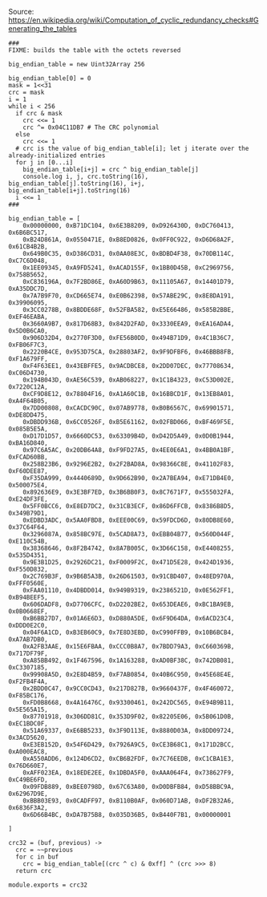 Source: https://en.wikipedia.org/wiki/Computation_of_cyclic_redundancy_checks#Generating_the_tables

    ###
    FIXME: builds the table with the octets reversed

    big_endian_table = new Uint32Array 256

    big_endian_table[0] = 0
    mask = 1<<31
    crc = mask
    i = 1
    while i < 256
      if crc & mask
        crc <<= 1
        crc ^= 0x04C11DB7 # The CRC polynomial
      else
        crc <<= 1
      # crc is the value of big_endian_table[i]; let j iterate over the already-initialized entries
      for j in [0...i]
        big_endian_table[i+j] = crc ^ big_endian_table[j]
        console.log i, j, crc.toString(16), big_endian_table[j].toString(16), i+j, big_endian_table[i+j].toString(16)
      i <<= 1
    ###

    big_endian_table = [
        0x00000000, 0xB71DC104, 0x6E3B8209, 0xD926430D, 0xDC760413, 0x6B6BC517,
        0xB24D861A, 0x0550471E, 0xB8ED0826, 0x0FF0C922, 0xD6D68A2F, 0x61CB4B2B,
        0x649B0C35, 0xD386CD31, 0x0AA08E3C, 0xBDBD4F38, 0x70DB114C, 0xC7C6D048,
        0x1EE09345, 0xA9FD5241, 0xACAD155F, 0x1BB0D45B, 0xC2969756, 0x758B5652,
        0xC836196A, 0x7F2BD86E, 0xA60D9B63, 0x11105A67, 0x14401D79, 0xA35DDC7D,
        0x7A7B9F70, 0xCD665E74, 0xE0B62398, 0x57ABE29C, 0x8E8DA191, 0x39906095,
        0x3CC0278B, 0x8BDDE68F, 0x52FBA582, 0xE5E66486, 0x585B2BBE, 0xEF46EABA,
        0x3660A9B7, 0x817D68B3, 0x842D2FAD, 0x3330EEA9, 0xEA16ADA4, 0x5D0B6CA0,
        0x906D32D4, 0x2770F3D0, 0xFE56B0DD, 0x494B71D9, 0x4C1B36C7, 0xFB06F7C3,
        0x2220B4CE, 0x953D75CA, 0x28803AF2, 0x9F9DFBF6, 0x46BBB8FB, 0xF1A679FF,
        0xF4F63EE1, 0x43EBFFE5, 0x9ACDBCE8, 0x2DD07DEC, 0x77708634, 0xC06D4730,
        0x194B043D, 0xAE56C539, 0xAB068227, 0x1C1B4323, 0xC53D002E, 0x7220C12A,
        0xCF9D8E12, 0x78804F16, 0xA1A60C1B, 0x16BBCD1F, 0x13EB8A01, 0xA4F64B05,
        0x7DD00808, 0xCACDC90C, 0x07AB9778, 0xB0B6567C, 0x69901571, 0xDE8DD475,
        0xDBDD936B, 0x6CC0526F, 0xB5E61162, 0x02FBD066, 0xBF469F5E, 0x085B5E5A,
        0xD17D1D57, 0x6660DC53, 0x63309B4D, 0xD42D5A49, 0x0D0B1944, 0xBA16D840,
        0x97C6A5AC, 0x20DB64A8, 0xF9FD27A5, 0x4EE0E6A1, 0x4BB0A1BF, 0xFCAD60BB,
        0x258B23B6, 0x9296E2B2, 0x2F2BAD8A, 0x98366C8E, 0x41102F83, 0xF60DEE87,
        0xF35DA999, 0x4440689D, 0x9D662B90, 0x2A7BEA94, 0xE71DB4E0, 0x500075E4,
        0x892636E9, 0x3E3BF7ED, 0x3B6BB0F3, 0x8C7671F7, 0x555032FA, 0xE24DF3FE,
        0x5FF0BCC6, 0xE8ED7DC2, 0x31CB3ECF, 0x86D6FFCB, 0x8386B8D5, 0x349B79D1,
        0xEDBD3ADC, 0x5AA0FBD8, 0xEEE00C69, 0x59FDCD6D, 0x80DB8E60, 0x37C64F64,
        0x3296087A, 0x858BC97E, 0x5CAD8A73, 0xEBB04B77, 0x560D044F, 0xE110C54B,
        0x38368646, 0x8F2B4742, 0x8A7B005C, 0x3D66C158, 0xE4408255, 0x535D4351,
        0x9E3B1D25, 0x2926DC21, 0xF0009F2C, 0x471D5E28, 0x424D1936, 0xF550D832,
        0x2C769B3F, 0x9B6B5A3B, 0x26D61503, 0x91CBD407, 0x48ED970A, 0xFFF0560E,
        0xFAA01110, 0x4DBDD014, 0x949B9319, 0x2386521D, 0x0E562FF1, 0xB94BEEF5,
        0x606DADF8, 0xD7706CFC, 0xD2202BE2, 0x653DEAE6, 0xBC1BA9EB, 0x0B0668EF,
        0xB6BB27D7, 0x01A6E6D3, 0xD880A5DE, 0x6F9D64DA, 0x6ACD23C4, 0xDDD0E2C0,
        0x04F6A1CD, 0xB3EB60C9, 0x7E8D3EBD, 0xC990FFB9, 0x10B6BCB4, 0xA7AB7DB0,
        0xA2FB3AAE, 0x15E6FBAA, 0xCCC0B8A7, 0x7BDD79A3, 0xC660369B, 0x717DF79F,
        0xA85BB492, 0x1F467596, 0x1A163288, 0xAD0BF38C, 0x742DB081, 0xC3307185,
        0x99908A5D, 0x2E8D4B59, 0xF7AB0854, 0x40B6C950, 0x45E68E4E, 0xF2FB4F4A,
        0x2BDD0C47, 0x9CC0CD43, 0x217D827B, 0x9660437F, 0x4F460072, 0xF85BC176,
        0xFD0B8668, 0x4A16476C, 0x93300461, 0x242DC565, 0xE94B9B11, 0x5E565A15,
        0x87701918, 0x306DD81C, 0x353D9F02, 0x82205E06, 0x5B061D0B, 0xEC1BDC0F,
        0x51A69337, 0xE6BB5233, 0x3F9D113E, 0x8880D03A, 0x8DD09724, 0x3ACD5620,
        0xE3EB152D, 0x54F6D429, 0x7926A9C5, 0xCE3B68C1, 0x171D2BCC, 0xA000EAC8,
        0xA550ADD6, 0x124D6CD2, 0xCB6B2FDF, 0x7C76EEDB, 0xC1CBA1E3, 0x76D660E7,
        0xAFF023EA, 0x18EDE2EE, 0x1DBDA5F0, 0xAAA064F4, 0x738627F9, 0xC49BE6FD,
        0x09FDB889, 0xBEE0798D, 0x67C63A80, 0xD0DBFB84, 0xD58BBC9A, 0x62967D9E,
        0xBBB03E93, 0x0CADFF97, 0xB110B0AF, 0x060D71AB, 0xDF2B32A6, 0x6836F3A2,
        0x6D66B4BC, 0xDA7B75B8, 0x035D36B5, 0xB440F7B1, 0x00000001

    ]

    crc32 = (buf, previous) ->
      crc = ~~previous
      for c in buf
        crc = big_endian_table[(crc ^ c) & 0xff] ^ (crc >>> 8)
      return crc

    module.exports = crc32
